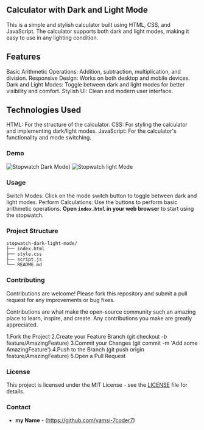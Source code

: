 ## Calculator with Dark and Light Mode
  This is a simple and stylish calculator built using HTML, CSS, and JavaScript. The calculator supports both dark and light modes, making it easy to use in any lighting condition.

## Features
  Basic Arithmetic Operations: Addition, subtraction, multiplication, and division.
  Responsive Design: Works on both desktop and mobile devices.
  Dark and Light Modes: Toggle between dark and light modes for better visibility and comfort.
  Stylish UI: Clean and modern user interface.
## Technologies Used
  HTML: For the structure of the calculator.
  CSS: For styling the calculator and implementing dark/light modes.
  JavaScript: For the calculator's functionality and mode switching.

### Demo
  ![Stopwatch Dark Mode](https://github.com/vamsi-7coder7/CODSOFT_TASK3_CALCULATOR-/assets/141996043/27de61f6-b7a8-4d2f-9d44-944696fcc108))
  ![Stopwatch light Mode](https://github.com/vamsi-7coder7/CODSOFT_TASK3_CALCULATOR-/assets/141996043/fdd05636-f091-4c95-8cc3-1a6f682f9c7a)


### Usage
  Switch Modes: Click on the mode switch button to toggle between dark and light modes.
  Perform Calculations: Use the buttons to perform basic arithmetic operations.
 **Open `index.html` in your web browser** to start using the stopwatch.

### Project Structure

  ```plaintext
  stopwatch-dark-light-mode/
  ├── index.html
  ├── style.css
  ├── script.js
  └── README.md
  ```

### Contributing

  Contributions are welcome! Please fork this repository and submit a pull request for any improvements or bug fixes.
  
  Contributions are what make the open-source community such an amazing place to learn, inspire, and create. Any contributions you make are greatly appreciated.

 1.Fork the Project
 2.Create your Feature Branch (git checkout -b feature/AmazingFeature)
 3.Commit your Changes (git commit -m 'Add some AmazingFeature')
 4.Push to the Branch (git push origin feature/AmazingFeature)
 5.Open a Pull Request

### License

  This project is licensed under the MIT License - see the [LICENSE](LICENSE) file for details.

### Contact 

- **my Name** - (https://github.com/vamsi-7coder7)
